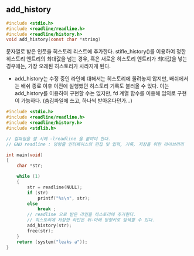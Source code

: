## add_history

```c
#include <stdio.h>
#include <readline/readline.h>
#include <readline/history.h>
void add_history(const char *string)
```

문자열로 받은 인풋을 히스토리 리스트에 추가한다. stifle_history()를 이용하여 정한 히스토리 엔트리의 최대값을 넘는 경우, 혹은 새로운 히스토리 엔트리가 최대값을 넣는 경우에는, 가장 오래된 히스토리가 사라지게 된다.

* add_history는 수정 중인 라인에 대해서는 히스토리에 올려놓지 않지만, 배쉬에서는 배쉬 종료 이후 이전에 실행했던 히스토리 기록도 불러올 수 있다.
이는 add_history를 이용하여 구현할 수는 없지만, fd 계열 함수를 이용해 임의로 구현이 가능하다.
(숨김파일에 쓰고, 하나씩 받아온다던가...)

```c
#include <stdio.h>
#include <readline/readline.h>
#include <readline/history.h>
#include <stdlib.h>

// 컴파일을 할 시에 -lreadline 을 붙여야 한다.
// GNU readline : 명령줄 인터페이스의 편집 및 입력, 기록, 저장을 위한 라이브러리

int main(void)
{
	char *str;

	while (1)
	{
		str = readline(NULL);
		if (str)
			printf("%s\n", str);
		else
			break ;
        // readline 으로 받은 라인을 히스토리에 추가한다.
        // 히스토리에 저장한 라인은 위-아래 방향키로 탐색할 수 있다.
        add_history(str);
		free(str);
	}
	return (system("leaks a"));
}
```

